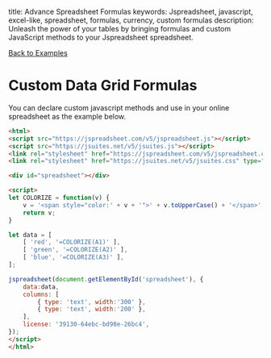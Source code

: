 title: Advance Spreadsheet Formulas
keywords: Jspreadsheet, javascript, excel-like, spreadsheet, formulas, currency, custom formulas
description: Unleash the power of your tables by bringing formulas and custom JavaScript methods to your Jspreadsheet spreadsheet.

[Back to Examples](/docs/v5/examples "Back to the examples section")

# Custom Data Grid Formulas

You can declare custom javascript methods and use in your online spreadsheet as the example below.

```html
<html>
<script src="https://jspreadsheet.com/v5/jspreadsheet.js"></script>
<script src="https://jsuites.net/v5/jsuites.js"></script>
<link rel="stylesheet" href="https://jspreadsheet.com/v5/jspreadsheet.css" type="text/css" />
<link rel="stylesheet" href="https://jsuites.net/v5/jsuites.css" type="text/css" />

<div id="spreadsheet"></div>

<script>
let COLORIZE = function(v) {
    v = '<span style="color:' + v + '">' + v.toUpperCase() + '</span>';
    return v;
}

let data = [
    [ 'red', '=COLORIZE(A1)' ],
    [ 'green', '=COLORIZE(A2)' ],
    [ 'blue', '=COLORIZE(A3)' ],
];

jspreadsheet(document.getElementById('spreadsheet'), {
    data:data,
    columns: [
        { type: 'text', width:'300' },
        { type: 'text', width:'200' },
    ],
    license: '39130-64ebc-bd98e-26bc4',
});
</script>
</html>
```
 

